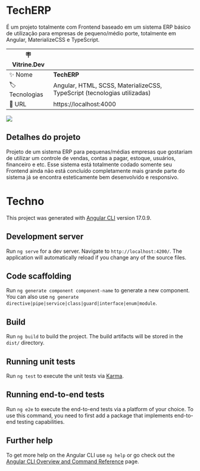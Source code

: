 # TechERP

É um projeto totalmente com Frontend baseado em um sistema ERP básico de utilização para empresas de pequeno/médio porte, totalmente em Angular, MaterializeCSS e TypeScript.

| :placard: Vitrine.Dev |     |
| -------------  | --- |
| :sparkles: Nome        | **TechERP**
| :label: Tecnologias | Angular, HTML, SCSS, MaterializeCSS, TypeScript (tecnologias utilizadas)
| :rocket: URL         | https://localhost:4000

<!-- Inserir imagem com a #vitrinedev ao final do link -->
![](https://photos.google.com/photo/AF1QipP6V7_OXj8b1y-cxP_rHRlgo9WBRiJdeNoUhfBx)

## Detalhes do projeto

Projeto de um sistema ERP para pequenas/médias empresas que gostariam de utilizar um controle de vendas, contas a pagar, estoque, usuários, financeiro e etc. Esse sistema está totalmente codado somente seu Frontend ainda não está concluído completamente mais grande parte do sistema já se encontra esteticamente bem desenvolvido e responsivo.

# Techno

This project was generated with [Angular CLI](https://github.com/angular/angular-cli) version 17.0.9.

## Development server

Run `ng serve` for a dev server. Navigate to `http://localhost:4200/`. The application will automatically reload if you change any of the source files.

## Code scaffolding

Run `ng generate component component-name` to generate a new component. You can also use `ng generate directive|pipe|service|class|guard|interface|enum|module`.

## Build

Run `ng build` to build the project. The build artifacts will be stored in the `dist/` directory.

## Running unit tests

Run `ng test` to execute the unit tests via [Karma](https://karma-runner.github.io).

## Running end-to-end tests

Run `ng e2e` to execute the end-to-end tests via a platform of your choice. To use this command, you need to first add a package that implements end-to-end testing capabilities.

## Further help

To get more help on the Angular CLI use `ng help` or go check out the [Angular CLI Overview and Command Reference](https://angular.io/cli) page.
